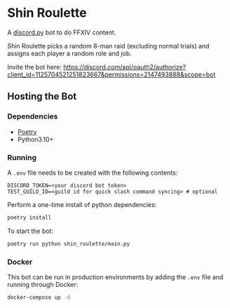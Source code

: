 # Shin Roulette

A [discord.py](https://github.com/Rapptz/discord.py) bot to do FFXIV content.

Shin Roulette picks a random 8-man raid (excluding normal trials) and assigns each player a random role and job.

Invite the bot here: https://discord.com/api/oauth2/authorize?client_id=1125704521251823667&permissions=2147493888&scope=bot

## Hosting the Bot

### Dependencies

- [Poetry](https://python-poetry.org/docs/)
- Python3.10+

### Running

A `.env` file needs to be created with the following contents:

```
DISCORD_TOKEN=<your discord bot token>
TEST_GUILD_ID=<guild id for quick slash command syncing> # optional
```

Perform a one-time install of python dependencies:

```bash
poetry install
```

To start the bot:

```bash
poetry run python shin_roulette/main.py
```

### Docker

This bot can be run in production environments by adding the `.env` file and
running through Docker:

```bash
docker-compose up -d
```
